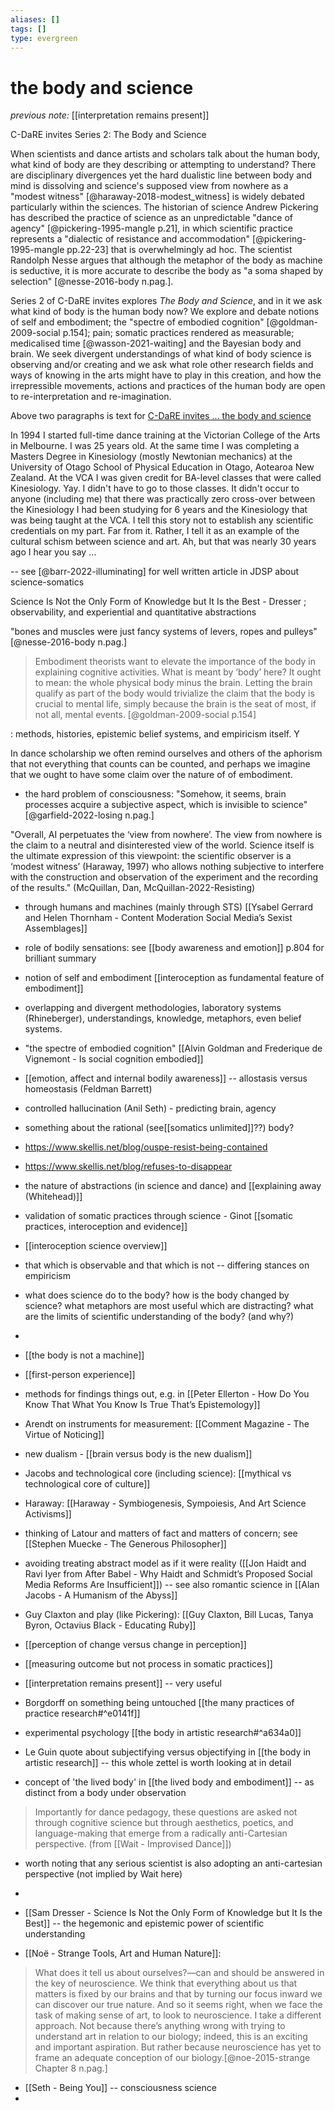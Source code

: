 ```yaml
---
aliases: []
tags: []
type: evergreen
---
```


# the body and science

_previous note:_ [[interpretation remains present]]

C-DaRE invites Series 2: The Body and Science

When scientists and dance artists and scholars talk about the human body, what kind of body are they describing or attempting to understand? There are disciplinary divergences yet the hard dualistic line between body and mind is dissolving and science's supposed view from nowhere as a "modest witness" [@haraway-2018-modest_witness] is widely debated particularly within the sciences. The historian of science Andrew Pickering has described the practice of science as an unpredictable "dance of agency" [@pickering-1995-mangle p.21], in which scientific practice represents a "dialectic of resistance and accommodation" [@pickering-1995-mangle pp.22-23] that is overwhelmingly ad hoc. The scientist Randolph Nesse argues that although the metaphor of the body as machine is seductive, it is more accurate to describe the body as "a soma shaped by selection" [@nesse-2016-body n.pag.]. 

Series 2 of C-DaRE invites explores _The Body and Science_, and in it we ask what kind of body is the human body now? We explore and debate notions of self and embodiment; the "spectre of embodied cognition" [@goldman-2009-social p.154]; pain; somatic practices rendered as measurable; medicalised time [@wasson-2021-waiting] and the Bayesian body and brain. We seek divergent understandings of what kind of body science is observing and/or creating and we ask what role other research fields and ways of knowing in the arts might have to play in this creation, and how the irrepressible movements, actions and practices of the human body are open to re-interpretation and re-imagination.  

Above two paragraphs is text for [C-DaRE invites ... the body and science](https://cdareinvites.coventry.ac.uk/the-body-and-science/)

In 1994 I started full-time dance training at the Victorian College of the Arts in Melbourne. I was 25 years old. At the same time I was completing a Masters Degree in Kinesiology (mostly Newtonian mechanics) at the University of Otago School of Physical Education in Otago, Aotearoa New Zealand. At the VCA I was given credit for BA-level classes that were called Kinesiology. Yay. I didn't have to go to those classes. It didn't occur to anyone (including me) that there was practically zero cross-over between the Kinesiology I had been studying for 6 years and the Kinesiology that was being taught at the VCA. I tell this story not to establish any scientific credentials on my part. Far from it. Rather, I tell it as an example of the cultural schism between science and art. Ah, but that was nearly 30 years ago I hear you say ... 

-- see [@barr-2022-illuminating] for well written article in JDSP about science-somatics


Science Is Not the Only Form of Knowledge but It Is the Best - Dresser
; observability, and experiential and quantitative abstractions 


"bones and muscles were just fancy systems of levers, ropes and pulleys"[@nesse-2016-body n.pag.]


> Embodiment theorists want to elevate the importance of the body in explaining cognitive activities. What is meant by ‘body’ here? It ought to mean: the whole physical body minus the brain. Letting the brain qualify as part of the body would trivialize the claim that the body is crucial to mental life, simply because the brain is the seat of most, if not all, mental events. [@goldman-2009-social p.154] 

: methods, histories, epistemic belief systems, and empiricism itself. Y

In dance scholarship we often remind ourselves and others of the aphorism that not everything that counts can be counted, and perhaps we imagine that we ought to have some claim over the nature of of embodiment. 

- the hard problem of consciousness: "Somehow, it seems, brain processes acquire a subjective aspect, which is invisible to science" [@garfield-2022-losing n.pag.]

"Overall, AI perpetuates the ‘view from nowhere’. The view from nowhere is the claim to a neutral and disinterested view of the world. Science itself is the ultimate expression of this viewpoint: the scientific observer is a ‘modest witness’ (Haraway, 1997) who allows nothing subjective to interfere with the construction and observation of the experiment and the recording of the results." (McQuillan, Dan, McQuillan-2022-Resisting)

- through humans and machines (mainly through STS) [[Ysabel Gerrard and Helen Thornham - Content Moderation Social Media’s Sexist Assemblages]]
- role of bodily sensations: see [[body awareness and emotion]] p.804 for brilliant summary
- notion of self and embodiment [[interoception as fundamental feature of embodiment]]
- overlapping and divergent methodologies, laboratory systems (Rhineberger), understandings, knowledge, metaphors, even belief systems. 
- "the spectre of embodied cognition" [[Alvin Goldman and Frederique de Vignemont - Is social cognition embodied]]
- [[emotion, affect and internal bodily awareness]] -- allostasis versus homeostasis (Feldman Barrett)
- controlled hallucination (Anil Seth) - predicting brain, agency
- something about the rational (see[[somatics unlimited]]??) body? 
- https://www.skellis.net/blog/ouspe-resist-being-contained
- https://www.skellis.net/blog/refuses-to-disappear
- the nature of abstractions (in science and dance) and [[explaining away (Whitehead)]]
- validation of somatic practices through science - Ginot [[somatic practices, interoception and evidence]]
- [[interoception science overview]]
- that which is observable and that which is not -- differing stances on empiricism
- what does science do to the body? how is the body changed by science? what metaphors are most useful which are distracting? what are the limits of scientific understanding of the body? (and why?)
- 



- [[the body is not a machine]]
- [[first-person experience]]
- methods for findings things out, e.g. in [[Peter Ellerton - How Do You Know That What You Know Is True That’s Epistemology]]
- Arendt on instruments for measurement: [[Comment Magazine - The Virtue of Noticing]]
- new dualism - [[brain versus body is the new dualism]]
- Jacobs and technological core (including science): [[mythical vs technological core of culture]]
- Haraway: [[Haraway - Symbiogenesis, Sympoiesis, And Art Science Activisms]]
- thinking of Latour and matters of fact and matters of concern; see [[Stephen Muecke - The Generous Philosopher]]
- avoiding treating abstract model as if it were reality ([[Jon Haidt and Ravi Iyer from After Babel - Why Haidt and Schmidt’s Proposed Social Media Reforms Are Insufficient]]) -- see also romantic science in [[Alan Jacobs - A Humanism of the Abyss]]
- Guy Claxton and play (like Pickering): [[Guy Claxton, Bill Lucas, Tanya Byron, Octavius Black - Educating Ruby]]
- [[perception of change versus change in perception]] 
- [[measuring outcome but not process in somatic practices]]
- [[interpretation remains present]] -- very useful
- Borgdorff on something being untouched [[the many practices of practice research#^e0141f]]
- experimental psychology [[the body in artistic research#^a634a0]]
- Le Guin quote about subjectifying versus objectifying in [[the body in artistic research]] -- this whole zettel is worth looking at in detail
- concept of 'the lived body' in [[the lived body and embodiment]] -- as distinct from a body under observation

> Importantly for dance pedagogy, these questions are asked not through cognitive science but through aesthetics, poetics, and language-making that emerge from a radically anti-Cartesian perspective. (from [[Wait - Improvised Dance]])
- worth noting that any serious scientist is also adopting an anti-cartesian perspective (not implied by Wait here)
- 



- [[Sam Dresser - Science Is Not the Only Form of Knowledge but It Is the Best]] -- the hegemonic and epistemic power of scientific understanding

- [[Noë - Strange Tools, Art and Human Nature]]:

> What does it tell us about ourselves?—can and should be answered in the key of neuroscience. We think that everything about us that matters is fixed by our brains and that by turning our focus inward we can discover our true nature. And so it seems right, when we face the task of making sense of art, to look to neuroscience. 
> I take a different approach. Not because there’s anything wrong with trying to understand art in relation to our biology; indeed, this is an exciting and important aspiration. But rather because neuroscience has yet to frame an adequate conception of our biology.[@noe-2015-strange Chapter 8 n.pag.]

- [[Seth - Being You]] -- consciousness science
- 




